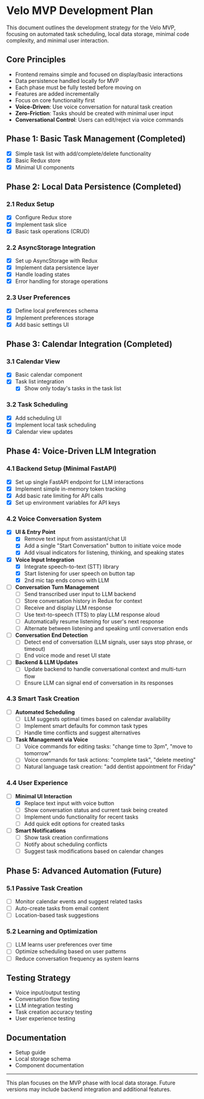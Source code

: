 # Velo MVP Development Plan

This document outlines the development strategy for the Velo MVP, focusing on automated task scheduling, local data storage, minimal code complexity, and minimal user interaction.

## Core Principles
- Frontend remains simple and focused on display/basic interactions
- Data persistence handled locally for MVP
- Each phase must be fully tested before moving on
- Features are added incrementally
- Focus on core functionality first
- **Voice-Driven**: Use voice conversation for natural task creation
- **Zero-Friction**: Tasks should be created with minimal user input
- **Conversational Control**: Users can edit/reject via voice commands

## Phase 1: Basic Task Management (Completed)
- [x] Simple task list with add/complete/delete functionality
- [x] Basic Redux store
- [x] Minimal UI components

## Phase 2: Local Data Persistence (Completed)
### 2.1 Redux Setup
- [x] Configure Redux store
- [x] Implement task slice
- [x] Basic task operations (CRUD)

### 2.2 AsyncStorage Integration
- [x] Set up AsyncStorage with Redux
- [x] Implement data persistence layer
- [x] Handle loading states
- [x] Error handling for storage operations

### 2.3 User Preferences
- [x] Define local preferences schema
- [x] Implement preferences storage
- [x] Add basic settings UI

## Phase 3: Calendar Integration (Completed)
### 3.1 Calendar View
- [x] Basic calendar component
- [x] Task list integration
  - [x] Show only today's tasks in the task list

### 3.2 Task Scheduling
- [x] Add scheduling UI
- [x] Implement local task scheduling
- [x] Calendar view updates

## Phase 4: Voice-Driven LLM Integration
### 4.1 Backend Setup (Minimal FastAPI)
- [x] Set up single FastAPI endpoint for LLM interactions
- [x] Implement simple in-memory token tracking
- [x] Add basic rate limiting for API calls
- [x] Set up environment variables for API keys

### 4.2 Voice Conversation System
- [x] **UI & Entry Point**
  - [x] Remove text input from assistant/chat UI
  - [x] Add a single "Start Conversation" button to initiate voice mode
  - [x] Add visual indicators for listening, thinking, and speaking states

- [x] **Voice Input Integration**
  - [x] Integrate speech-to-text (STT) library
  - [x] Start listening for user speech on button tap
  - [x] 2nd mic tap ends convo with LLM

- [ ] **Conversation Turn Management**
  - [ ] Send transcribed user input to LLM backend
  - [ ] Store conversation history in Redux for context
  - [ ] Receive and display LLM response
  - [ ] Use text-to-speech (TTS) to play LLM response aloud
  - [ ] Automatically resume listening for user's next response
  - [ ] Alternate between listening and speaking until conversation ends

- [ ] **Conversation End Detection**
  - [ ] Detect end of conversation (LLM signals, user says stop phrase, or timeout)
  - [ ] End voice mode and reset UI state

- [ ] **Backend & LLM Updates**
  - [ ] Update backend to handle conversational context and multi-turn flow
  - [ ] Ensure LLM can signal end of conversation in its responses

### 4.3 Smart Task Creation
- [ ] **Automated Scheduling**
  - [ ] LLM suggests optimal times based on calendar availability
  - [ ] Implement smart defaults for common task types
  - [ ] Handle time conflicts and suggest alternatives

- [ ] **Task Management via Voice**
  - [ ] Voice commands for editing tasks: "change time to 3pm", "move to tomorrow"
  - [ ] Voice commands for task actions: "complete task", "delete meeting"
  - [ ] Natural language task creation: "add dentist appointment for Friday"

### 4.4 User Experience
- [ ] **Minimal UI Interaction**
  - [x] Replace text input with voice button
  - [ ] Show conversation status and current task being created
  - [ ] Implement undo functionality for recent tasks
  - [ ] Add quick edit options for created tasks

- [ ] **Smart Notifications**
  - [ ] Show task creation confirmations
  - [ ] Notify about scheduling conflicts
  - [ ] Suggest task modifications based on calendar changes

## Phase 5: Advanced Automation (Future)
### 5.1 Passive Task Creation
- [ ] Monitor calendar events and suggest related tasks
- [ ] Auto-create tasks from email content
- [ ] Location-based task suggestions

### 5.2 Learning and Optimization
- [ ] LLM learns user preferences over time
- [ ] Optimize scheduling based on user patterns
- [ ] Reduce conversation frequency as system learns

## Testing Strategy
- Voice input/output testing
- Conversation flow testing
- LLM integration testing
- Task creation accuracy testing
- User experience testing

## Documentation
- Setup guide
- Local storage schema
- Component documentation

---

This plan focuses on the MVP phase with local data storage. Future versions may include backend integration and additional features. 